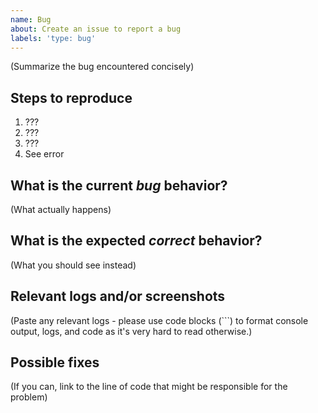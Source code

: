 ```yaml
---
name: Bug
about: Create an issue to report a bug
labels: 'type: bug'
---
```

(Summarize the bug encountered concisely)

## Steps to reproduce

1. ???
2. ???
3. ???
4. See error

## What is the current *bug* behavior?

(What actually happens)

## What is the expected *correct* behavior?

(What you should see instead)

## Relevant logs and/or screenshots

(Paste any relevant logs - please use code blocks (```) to format console output,
logs, and code as it's very hard to read otherwise.)

## Possible fixes

(If you can, link to the line of code that might be responsible for the problem)
